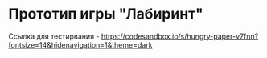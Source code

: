 # Прототип игры "Лабиринт"
Ссылка для тестирвания - https://codesandbox.io/s/hungry-paper-v7fnn?fontsize=14&hidenavigation=1&theme=dark
